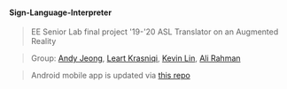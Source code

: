 #### Sign-Language-Interpreter
> EE Senior Lab final project '19-'20
> ASL Translator on an Augmented Reality

> Group: [Andy Jeong](https://github.com/andyj1), [Leart Krasniqi](https://github.com/LeartKrasniqi), [Kevin Lin](https://github.com/kevinlin6543), [Ali Rahman](https://github.com/alirahman17) 

> Android mobile app is updated via [this repo](https://github.com/kevinlin6543/SignLanguageTranslator_MobileApp) 
 

